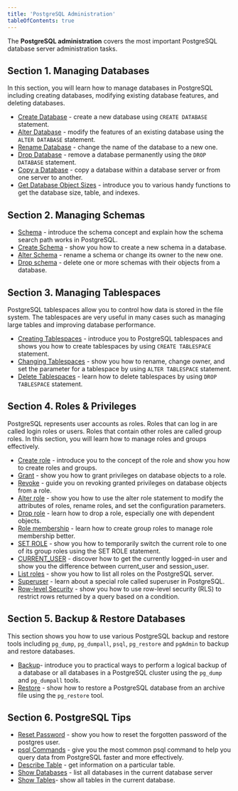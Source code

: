 ```yaml
---
title: 'PostgreSQL Administration'
tableOfContents: true
---
```


The **PostgreSQL administration** covers the most important PostgreSQL database server administration tasks.

## Section 1. Managing Databases

In this section, you will learn how to manage databases in PostgreSQL including creating databases, modifying existing database features, and deleting databases.

- [Create Database](/docs/postgresql/postgresql-administration/postgresql-create-database) - create a new database using `CREATE DATABASE` statement.
- [Alter Database](/docs/postgresql/postgresql-administration/postgresql-alter-database) - modify the features of an existing database using the `ALTER DATABASE` statement.
- [Rename Database](/docs/postgresql/postgresql-administration/postgresql-rename-database) - change the name of the database to a new one.
- [Drop Database](/docs/postgresql/postgresql-administration/postgresql-drop-database) - remove a database permanently using the `DROP DATABASE` statement.
- [Copy a Database](/docs/postgresql/postgresql-administration/postgresql-copy-database) - copy a database within a database server or from one server to another.
- [Get Database Object Sizes](/docs/postgresql/postgresql-administration/postgresql-database-indexes-table-size) - introduce you to various handy functions to get the database size, table, and indexes.

## Section 2. Managing Schemas

- [Schema](/docs/postgresql/postgresql-administration/postgresql-schema) - introduce the schema concept and explain how the schema search path works in PostgreSQL.
- [Create Schema](/docs/postgresql/postgresql-administration/postgresql-create-schema) - show you how to create a new schema in a database.
- [Alter Schema](/docs/postgresql/postgresql-administration/postgresql-alter-schema) - rename a schema or change its owner to the new one.
- [Drop schema](/docs/postgresql/postgresql-administration/postgresql-drop-schema) - delete one or more schemas with their objects from a database.

## Section 3. Managing Tablespaces

PostgreSQL tablespaces allow you to control how data is stored in the file system. The tablespaces are very useful in many cases such as managing large tables and improving database performance.

- [Creating Tablespaces](/docs/postgresql/postgresql-administration/postgresql-create-tablespace) - introduce you to PostgreSQL tablespaces and shows you how to create tablespaces by using `CREATE TABLESPACE` statement.
- [Changing Tablespaces](/docs/postgresql/postgresql-administration/postgresql-alter-tablespace) - show you how to rename, change owner, and set the parameter for a tablespace by using `ALTER TABLESPACE` statement.
- [Delete Tablespaces](/docs/postgresql/postgresql-administration/postgresql-drop-tablespace) - learn how to delete tablespaces by using `DROP TABLESPACE` statement.

## Section 4. Roles & Privileges

PostgreSQL represents user accounts as roles. Roles that can log in are called login roles or users. Roles that contain other roles are called group roles. In this section, you will learn how to manage roles and groups effectively.

- [Create role](/docs/postgresql/postgresql-administration/postgresql-roles) - introduce you to the concept of the role and show you how to create roles and groups.
- [Grant](/docs/postgresql/postgresql-administration/postgresql-grant) - show you how to grant privileges on database objects to a role.
- [Revoke](/docs/postgresql/postgresql-administration/postgresql-revoke) - guide you on revoking granted privileges on database objects from a role.
- [Alter role](/docs/postgresql/postgresql-administration/postgresql-alter-role) - show you how to use the alter role statement to modify the attributes of roles, rename roles, and set the configuration parameters.
- [Drop role](/docs/postgresql/postgresql-administration/postgresql-drop-role) - learn how to drop a role, especially one with dependent objects.
- [Role membership](/docs/postgresql/postgresql-administration/postgresql-role-membership) - learn how to create group roles to manage role membership better.
- [SET ROLE](/docs/postgresql/postgresql-administration/postgresql-set-role) - show you how to temporarily switch the current role to one of its group roles using the SET ROLE statement.
- [CURRENT_USER](/docs/postgresql/postgresql-administration/postgresql-current_user) - discover how to get the currently logged-in user and show you the difference between current_user and session_user.
- [List roles](/docs/postgresql/postgresql-administration/postgresql-list-users) - show you how to list all roles on the PostgreSQL server.
- [Superuser](/docs/postgresql/postgresql-administration/create-superuser-postgresql) - learn about a special role called superuser in PostgreSQL.
- [Row-level Security](/docs/postgresql/postgresql-administration/postgresql-row-level-security) - show you how to use row-level security (RLS) to restrict rows returned by a query based on a condition.

## Section 5. Backup & Restore Databases

This section shows you how to use various PostgreSQL backup and restore tools including `pg_dump`, `pg_dumpall`, `psql`, `pg_restore` and `pgAdmin` to backup and restore databases.

- [Backup](/docs/postgresql/postgresql-administration/postgresql-backup-database)- introduce you to practical ways to perform a logical backup of a database or all databases in a PostgreSQL cluster using the `pg_dump` and `pg_dumpall` tools.
- [Restore](/docs/postgresql/postgresql-administration/postgresql-restore-database) - show how to restore a PostgreSQL database from an archive file using the `pg_restore` tool.

## Section 6. PostgreSQL Tips

- [Reset Password](/docs/postgresql/postgresql-administration/postgresql-reset-password) - show you how to reset the forgotten password of the postgres user.
- [psql Commands](/docs/postgresql/postgresql-administration/psql-commands) - give you the most common psql command to help you query data from PostgreSQL faster and more effectively.
- [Describe Table](/docs/postgresql/postgresql-administration/postgresql-describe-table) - get information on a particular table.
- [Show Databases](/docs/postgresql/postgresql-administration/postgresql-show-databases) - list all databases in the current database server
- [Show Tables](/docs/postgresql/postgresql-administration/postgresql-show-tables)- show all tables in the current database.
